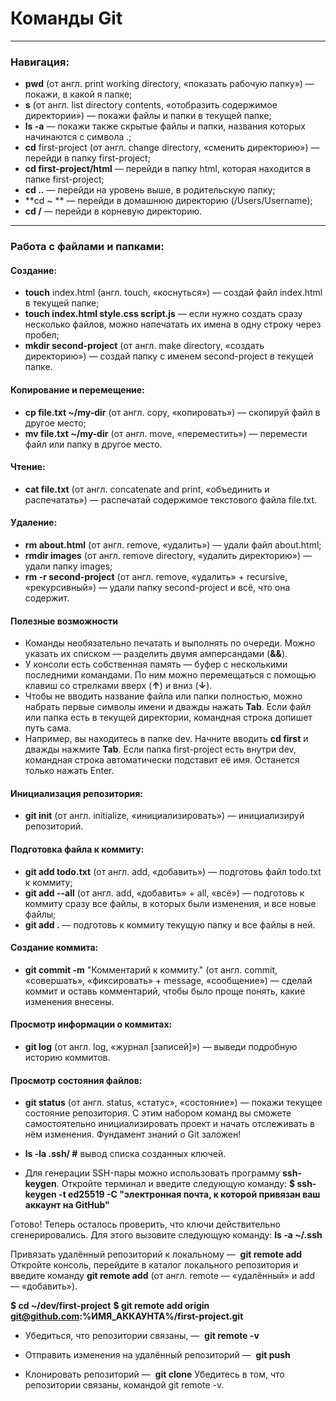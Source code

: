 # Команды Git  
---  
### Навигация:
  * **pwd** (от англ. print working directory, «показать рабочую папку») — покажи, в какой я папке;
  * **s** (от англ. list directory contents, «отобразить содержимое директории») — покажи файлы и папки в текущей папке;
  * **ls -a** — покажи также скрытые файлы и папки, названия которых начинаются с символа .;
  * **cd** first-project (от англ. change directory, «сменить директорию») — перейди в папку first-project;
  * **cd first-project/html** — перейди в папку html, которая находится в папке first-project;
  * **cd ..** — перейди на уровень выше, в родительскую папку;
  * **cd ~ ** — перейди в домашнюю директорию (/Users/Username);
  * **cd /** — перейди в корневую директорию.  

---  
### Работа с файлами и папками:  

#### Создание:  
  * **touch** index.html (англ. touch, «коснуться») — создай файл index.html в текущей папке;
  * **touch index.html style.css script.js** — если нужно создать сразу несколько файлов, можно напечатать их имена в одну строку через пробел;
  * **mkdir second-project** (от англ. make directory, «создать директорию») — создай папку с именем second-project в текущей папке.  

#### Копирование и перемещение:  

  * **cp file.txt ~/my-dir** (от англ. copy, «копировать») — скопируй файл в другое место;
  * **mv file.txt ~/my-dir** (от англ. move, «переместить») — перемести файл или папку в другое место.  

#### Чтение:  
* **cat file.txt** (от англ. concatenate and print, «объединить и распечатать») — распечатай содержимое текстового файла file.txt.

#### Удаление:
* **rm about.html** (от англ. remove, «удалить») — удали файл about.html;
* **rmdir images** (от англ. remove directory, «удалить директорию») — удали папку images;
* **rm -r second-project** (от англ. remove, «удалить» + recursive, «рекурсивный») — удали папку second-project и всё, что она содержит.

#### Полезные возможности
* Команды необязательно печатать и выполнять по очереди. Можно указать их списком — разделить двумя амперсандами (**&&**).
* У консоли есть собственная память — буфер с несколькими последними командами. По ним можно перемещаться с помощью клавиш со стрелками вверх (**↑**) и вниз (**↓**).
* Чтобы не вводить название файла или папки полностью, можно набрать первые символы имени и дважды нажать **Tab**. Если файл или папка есть в текущей директории, командная строка допишет путь сама.
* Например, вы находитесь в папке dev. Начните вводить **cd first** и дважды нажмите **Tab**. Если папка first-project есть внутри dev, командная строка автоматически подставит её имя. Останется только нажать Enter.

#### Инициализация репозитория:
* **git init** (от англ. initialize, «инициализировать») — инициализируй репозиторий.

#### Подготовка файла к коммиту:
* **git add todo.txt** (от англ. add, «добавить») — подготовь файл todo.txt к коммиту;
* **git add --all** (от англ. add, «добавить» + all, «всё») — подготовь к коммиту сразу все файлы, в которых были изменения, и все новые файлы;
* **git add .** — подготовь к коммиту текущую папку и все файлы в ней.

#### Создание коммита:
* **git commit -m** "Комментарий к коммиту." (от англ. commit, «совершать», «фиксировать» + message, «сообщение») — сделай коммит и оставь комментарий, чтобы было проще понять, какие изменения внесены. 

#### Просмотр информации о коммитах:
* **git log** (от англ. log, «журнал [записей]») — выведи подробную историю коммитов.

#### Просмотр состояния файлов:
* **git status** (от англ. status, «статус», «состояние») — покажи текущее состояние репозитория.
С этим набором команд вы сможете самостоятельно инициализировать проект и начать отслеживать в нём изменения. Фундамент знаний о Git заложен!

* **ls -la .ssh/ #** вывод списка созданных ключей.

* Для генерации SSH-пары можно использовать программу **ssh-keygen**. Откройте терминал и введите следующую команду:
  **$ ssh-keygen -t ed25519 -C "электронная почта, к которой привязан ваш аккаунт на GitHub"**

Готово! Теперь осталось проверить, что ключи действительно сгенерировались. Для этого вызовите следующую команду:
  **ls -a ~/.ssh**


Привязать удалённый репозиторий к локальному —  **git remote add**
Откройте консоль, перейдите в каталог локального репозитория и введите команду  **git remote add** (от англ. remote — «удалённый» и add — «добавить»).

 **$ cd ~/dev/first-project**
 **$ git remote add origin git@github.com:%ИМЯ_АККАУНТА%/first-project.git**

 * Убедиться, что репозитории связаны, —  **git remote -v**

 * Отправить изменения на удалённый репозиторий —  **git push**

* Клонировать репозиторий —  **git clone**
Убедитесь в том, что репозитории связаны, командой git remote -v.
